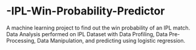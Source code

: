 # -IPL-Win-Probability-Predictor
A machine learning project to find out the win probability of an IPL match. Data Analysis performed on IPL Dataset with Data Profiling, Data Pre-Processing, Data Manipulation, and predicting using logistic regression.
